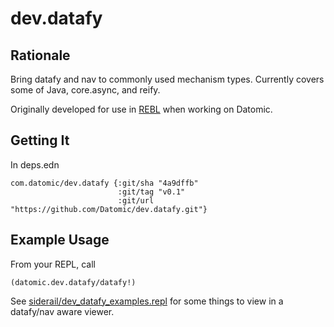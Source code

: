 # dev.datafy

## Rationale

Bring datafy and nav to commonly used mechanism types. Currently
covers some of Java, core.async, and reify.

Originally developed for use in
[REBL](https://docs.datomic.com/cloud/other-tools/REBL.html) when
working on Datomic.

## Getting It

In deps.edn

    com.datomic/dev.datafy {:git/sha "4a9dffb" 
                            :git/tag "v0.1"
	                        :git/url "https://github.com/Datomic/dev.datafy.git"}


## Example Usage

From your REPL, call

    (datomic.dev.datafy/datafy!)

See [siderail/dev_datafy_examples.repl](https://github.com/Datomic/dev.datafy/blob/main/siderail/dev_datafy_examples.repl) for some things to view in a
datafy/nav aware viewer.
